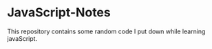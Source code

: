 # JavaScript-Notes

This repository contains some random code I put down while learning javaScript.
